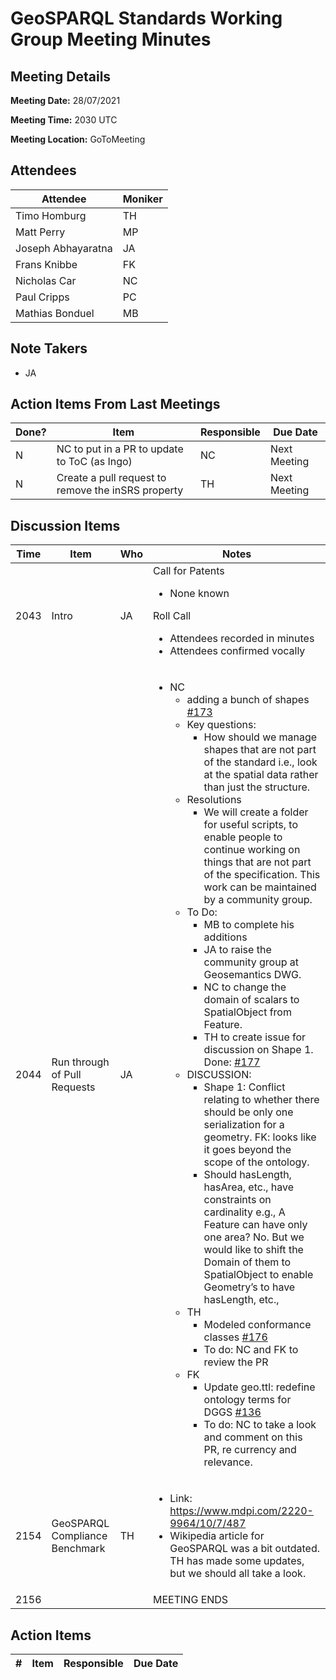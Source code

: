 # GeoSPARQL Standards Working Group Meeting Minutes
## Meeting Details
**Meeting Date:** 28/07/2021

**Meeting Time:** 2030 UTC

**Meeting Location:** GoToMeeting  

## Attendees
Attendee | Moniker |
---- | ---- |
Timo Homburg | TH |
Matt Perry | MP |
Joseph Abhayaratna | JA |
Frans Knibbe | FK |
Nicholas Car | NC |
Paul Cripps | PC |
Mathias Bonduel | MB |


## Note Takers
- JA

## Action Items From Last Meetings
Done? | Item | Responsible | Due Date |
---- | ---- | ---- | --- |
N | NC to put in a PR to update to ToC (as Ingo) | NC | Next Meeting |
N | Create a pull request to remove the inSRS property | TH | Next Meeting |

## Discussion Items
Time | Item | Who | Notes |
---- | ---- | ---- | ---- |
2043 | Intro | JA | Call for Patents<ul><li>None known</li></ul>Roll Call<ul><li>Attendees recorded in minutes</li><li>Attendees confirmed vocally</li></ul> |
2044 | Run through of Pull Requests | JA | <ul><li>NC<ul><li>adding a bunch of shapes [#173](https://github.com/opengeospatial/ogc-geosparql/pull/173)</li><li>Key questions:<ul><li>How should we manage shapes that are not part of the standard i.e., look at the spatial data rather than just the structure.</li></ul></li><li>Resolutions<ul><li>We will create a folder for useful scripts, to enable people to continue working on things that are not part of the specification. This work can be maintained by a community group.</li></ul></li><li>To Do:<ul><li>MB to complete his additions</li><li>JA to raise the community group at Geosemantics DWG.</li><li>NC to change the domain of scalars to SpatialObject from Feature.</li><li>TH to create issue for discussion on Shape 1. Done: [#177](https://github.com/opengeospatial/ogc-geosparql/issues/177)</li></ul><li>DISCUSSION:<ul><li>Shape 1: Conflict relating to whether there should be only one serialization for a geometry. FK: looks like it goes beyond the scope of the ontology.</li><li>Should hasLength, hasArea, etc., have constraints on cardinality e.g., A Feature can have only one area? No. But we would like to shift the Domain of them to SpatialObject to enable Geometry’s to have hasLength, etc.,</li></ul></li><li>TH<ul><li>Modeled conformance classes [#176](https://github.com/opengeospatial/ogc-geosparql/pull/176)</li><li>To do: NC and FK to review the PR</li></ul><li>FK <ul><li>Update geo.ttl: redefine ontology terms for DGGS [#136](https://github.com/opengeospatial/ogc-geosparql/pull/136)</li><li>To do: NC to take a look and comment on this PR, re currency and relevance.</li></ul></li></ul>|
2154 | GeoSPARQL Compliance Benchmark | TH | <ul><li>Link: https://www.mdpi.com/2220-9964/10/7/487</li><li>Wikipedia article for GeoSPARQL was a bit outdated. TH has made some updates, but we should all take a look.</li></ul>
2156 | | | MEETING ENDS |

## Action Items
\# | Item | Responsible | Due Date |
---- | ---- | ---- | ---- |
